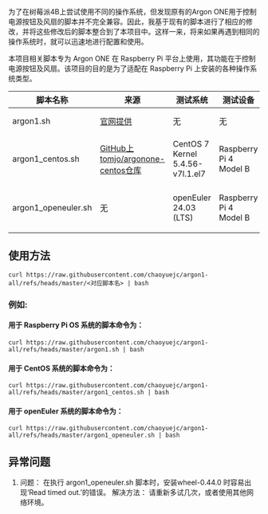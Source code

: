 为了在树莓派4B上尝试使用不同的操作系统，但发现原有的Argon ONE用于控制电源按钮及风扇的脚本并不完全兼容。因此，我基于现有的脚本进行了相应的修改，并将这些修改后的脚本整合到了本项目中。这样一来，将来如果再遇到相同的操作系统时，就可以迅速地进行配置和使用。

本项目相关脚本专为 Argon ONE 在 Raspberry Pi 平台上使用，其功能在于控制电源按钮及风扇。该项目的目的是为了适配在 Raspberry Pi 上安装的各种操作系统类型。

|脚本名称| 来源                                                                         | 测试系统                             | 测试设备                   | 备注                                       |
|----|----------------------------------------------------------------------------|----------------------------------|------------------------|------------------------------------------|
|argon1.sh| [官网提供](https://download.argon40.com/argon1.sh)                             | 无                                | 无                      | 官方提供版本，仅搬运                               |
|argon1_centos.sh| [GitHub上tomjo/argonone-centos仓库](https://github.com/tomjo/argonone-centos) | CentOS 7 Kernel 5.4.56-v7l.1.el7 | Raspberry Pi 4 Model B | GitHub上tomjo/argonone-centos分享的脚本，仅搬运         |
|argon1_openeuler.sh| 无                                                                          | openEuler 24.03 (LTS)            | Raspberry Pi 4 Model B | 基于 GitHub上tomjo/argonone-centos分享的脚本改造而来 |


## 使用方法
`curl https://raw.githubusercontent.com/chaoyuejc/argon1-all/refs/heads/master/<对应脚本名> | bash`

### 例如:

#### 用于 Raspberry Pi OS 系统的脚本命令为：
`curl https://raw.githubusercontent.com/chaoyuejc/argon1-all/refs/heads/master/argon1.sh | bash`

#### 用于 CentOS 系统的脚本命令为：
`curl https://raw.githubusercontent.com/chaoyuejc/argon1-all/refs/heads/master/argon1_centos.sh | bash`


#### 用于 openEuler 系统的脚本命令为：
`curl https://raw.githubusercontent.com/chaoyuejc/argon1-all/refs/heads/master/argon1_openeuler.sh | bash`

## 异常问题
1. 问题： 在执行 argon1_openeuler.sh 脚本时，安装wheel-0.44.0 时容易出现‘Read timed out.’的错误。
   解决方法： 请重新多试几次，或者使用其他网络环境。



